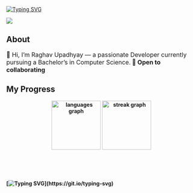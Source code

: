 [![Typing SVG](https://readme-typing-svg.herokuapp.com?font=Fira+Code&pause=1000&color=1AF700&width=435&lines=Hey+I'm+Raghav;I+break+things+on+the+web)](https://git.io/typing-svg)

<div align="left">
  <img src="https://visitor-badge.laobi.icu/badge?page_id=RaghavCLI.RaghavCLI&rstyle=plastic&left_text=Profile%20Views%20:"  />
</div>

## About

<p style="font-size:16px;">
👋 Hi, I’m Raghav Upadhyay — a passionate Developer currently pursuing a Bachelor’s in Computer Science.<b/>
📌 Open to collaborating
</p>

## My Progress

<div align="center" style="margin-bottom: 30px;">
  <img src="https://github-readme-stats.vercel.app/api/top-langs?username=RaghavCLI&locale=en&hide_title=false&layout=compact&card_width=320&langs_count=10&theme=dark&hide_border=false&order=2" height="130" alt="languages graph"  />
  <img src="https://streak-stats.demolab.com?user=RaghavCLI&locale=en&mode=daily&theme=dark&hide_border=false&border_radius=12&order=3" height="130" alt="streak graph"  />
</div>
<br><br>

[![Typing SVG](https://readme-typing-svg.demolab.com?font=Fira+Code&size=16&pause=1000&color=00F707&width=435&lines=%3E+Building.+Breaking.+Learning.+Repeating.)](https://git.io/typing-svg)

